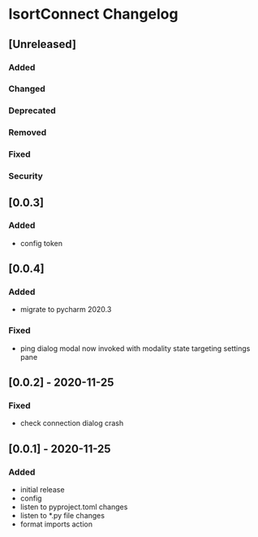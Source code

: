 <!-- Keep a Changelog guide -> https://keepachangelog.com -->

# IsortConnect Changelog
## [Unreleased]
### Added

### Changed

### Deprecated

### Removed

### Fixed

### Security
## [0.0.3]
### Added
- config token
## [0.0.4]
### Added
- migrate to pycharm 2020.3
### Fixed
- ping dialog modal now invoked with modality state targeting settings pane

## [0.0.2] - 2020-11-25
### Fixed
- check connection dialog crash

## [0.0.1] - 2020-11-25
### Added
- initial release
- config
- listen to pyproject.toml changes
- listen to *.py file changes
- format imports action
